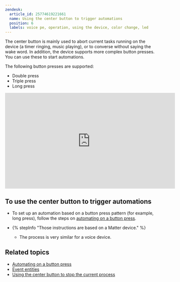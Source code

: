 ```yaml
---
zendesk:
  article_id: 25774619221661
  name: Using the center button to trigger automations
  position: 6
  labels: voice pe, operation, using the device, color change, led
---
```


The center button is mainly used to abort current tasks running on the device (a timer ringing, music playing), or to converse without saying the wake word. In addition, the device supports more complex button presses. You can use these to start automations.

The following button presses are supported:

- Double press
- Triple press
- Long press

<div class='videoWrapper'>
<iframe width="560" height="315" src="https://www.youtube.com/embed/4QszFcwWYNY" frameborder="0" videotitle="Home Assistant Voice Preview Edition: Voice button press automations" allow="accelerometer; autoplay; encrypted-media; gyroscope; picture-in-picture" controls></iframe>
</div>

## To use the center button to trigger automations

- To set up an automation based on a button press pattern (for example, long press), follow the steps on [automating on a button press](https://www.home-assistant.io/integrations/event/#automating-on-a-button-press).

- {% stepInfo "Those instructions are based on a Matter device." %}

  - The process is very similar for a voice device.


## Related topics

- [Automating on a button press](https://www.home-assistant.io/integrations/event/#automating-on-a-button-press)
- [Event entities](https://www.home-assistant.io/integrations/event/)
- [Using the center button to stop the current process](/hc/en-us/articles/25774498553629)
